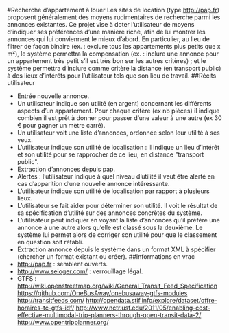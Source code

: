 #Recherche d’appartement à louer
Les sites de location (type http://pap.fr) proposent généralement des moyens rudimentaires de recherche parmi les annonces existantes. Ce projet vise à doter l’utilisateur de moyens d’indiquer ses préférences d’une manière riche, afin de lui montrer les annonces qui lui conviennent le mieux d’abord. En particulier, au lieu de filtrer de façon binaire (ex. : exclure tous les appartements plus petits que x m²), le système permettra la compensation (ex. : inclure une annonce pour un appartement très petit s’il est très bon sur les autres critères) ; et le système permettra d’inclure comme critère la distance (en transport public) à des lieux d’intérêts pour l’utilisateur tels que son lieu de travail.
##Récits utilisateur
* Entrée nouvelle annonce.
* Un utilisateur indique son utilité (en argent) concernant les différents aspects d’un appartement. Pour chaque critère (ex nb pièces) il indique combien il est prêt à donner pour passer d’une valeur à une autre (ex 30 € pour gagner un mètre carré).
* Un utilisateur voit une liste d’annonces, ordonnée selon leur utilité à ses yeux.
* L’utilisateur indique son utilité de localisation : il indique un lieu d’intérêt et son utilité pour se rapprocher de ce lieu, en distance "transport public".
* Extraction d’annonces depuis pap.
* Alertes : l’utilisateur indique à quel niveau d’utilité il veut être alerté en cas d’apparition d’une nouvelle annonce intéressante.
* L’utilisateur indique son utilité de localisation par rapport à plusieurs lieux.
* L’utilisateur se fait aider pour déterminer son utilité. Il voit le résultat de sa spécification d’utilité sur des annonces concrètes du système.
* L’utilisateur peut indiquer en voyant la liste d’annonces qu’il préfère une annonce à une autre alors qu’elle est classé sous la deuxième. Le système lui permet alors de corriger son utilité pour que le classement en question soit rétabli.
* Extraction annonce depuis le système dans un format XML à spécifier (chercher un format existant ou créer).
##Informations en vrac
* http://pap.fr : semblent ouverts.
* http://www.seloger.com/ : verrouillage légal.
* GTFS : http://wiki.openstreetmap.org/wiki/General_Transit_Feed_Specification https://github.com/OneBusAway/onebusaway-gtfs-modules http://transitfeeds.com/ http://opendata.stif.info/explore/dataset/offre-horaires-tc-gtfs-idf/
http://www.nctr.usf.edu/2011/05/enabling-cost-effective-multimodal-trip-planners-through-open-transit-data-2/
http://www.opentripplanner.org/ 